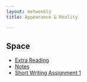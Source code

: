 ```yaml
---
layout: metweekly
title: Appearance & Reality

---
```



## Space
+ [Extra Reading](Reading)
+ [Notes](handout.pdf)
+ [Short Writing Assignment 1](SW1)